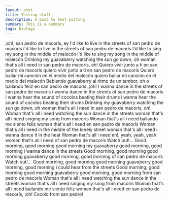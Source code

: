 ```yaml
---
layout: post
title: Testing stuff
description: A post to test posting
summary: This is a summary
tags: biology 
---
```


¡oh!, san pedro de macorís, ey
I'd like to live in the streets
of san pedro de macorís
i'd like to live in the streets
of san pedro de macorís
I'd like to sing my song
in the middle of malecón
i'd like to sing my song
in the middle of malecón
Drinking my guavaberry
watching the sun go down, oh
woman that's all i need
in san pedro de macorís, oh!
Quiero vivir junto a ti
en san pedro de macorís
quiero vivir junto a ti
en san pedro de macorís
Quiero bailar mi canción
en el medio del malecón
quiero bailar mi canción
en el medio del malecón
Bebiendo guavaberry
al ritmo de un tambor, oh
o bailando feliz
en san pedro de macorís, ¡oh!
I wanna dance in the streets
of san pedro de macorís
i wanna dance in the streets
of san pedro de macorís
I wanna hear the sound
of cocolos beating their drums
i wanna hear the sound
of cocolos beating their drums
Drinking my guavaberry
watching the sun go down, oh
woman that's all i need
in san pedro de macorís, oh!
Woman that's all i need
watching the sun dance in the streets
woman that's all i need
singing my song from macorís
Woman that's all i need
bailando me siento feliz
woman that's all i need
en san pedro de macorís
Woman that's all i need
in the middle of the lonely street
woman that's all i need
i wanna dance it in the heat
Woman that's all i need
eh!, yeah, yeah, yeah
woman that's all i need
of san pedro de macorís
Watch out!...
Good morning, good morning
good morning my guavaberry
good morning, good morning
i wanna dance in the streets
Good morning, good morning
good morning guavaberry
good morning, good morning
of san pedro de macorís
Watch out!...
Good morning, good morning
good morning guavaberry
good morning, good morning
i could hear from the streets
Good morning, good morning
good morning guavaberry
good morning, good morning
from san pedro de macorís
Woman that's all i need
watching the sun dance in the streets
woman that's all i need
singing my song from macorís
Woman that's all i need
bailando me siento feliz
woman that's all i need
en san pedro de macorís, ¡oh!
Cocolo from san pedro!